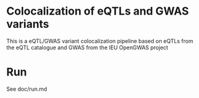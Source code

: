 # Colocalization of eQTLs and GWAS variants

This is a eQTL/GWAS variant colocalization pipeline based on eQTLs from the eQTL catalogue and GWAS from the IEU OpenGWAS project

# Run

See doc/run.md